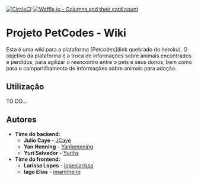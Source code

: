 [![CircleCI](https://circleci.com/gh/academiadev-jlle/backend-suicidesquad/tree/master.svg?style=shield)](https://circleci.com/gh/academiadev-jlle/backend-suicidesquad/tree/master)
[![Waffle.io - Columns and their card count](https://badge.waffle.io/academiadev-jlle/wiki-suicidesquad.svg?columns=all)](https://waffle.io/academiadev-jlle/wiki-suicidesquad)

# Projeto PetCodes - Wiki

Esta é uma wiki para a plataforma [Petcodes](link quebrado do heroku). O objetivo da plataforma é a troca de informações sobre animais encontrados e perdidos, para agilizar o reencontro entre o pets e seus donos, bem como para o compartilhamento de informações sobre animais para adoção.

## Utilização
TO DO...

## Autores

* **Time do backend:**
  * **Julio Caye** - [JCaye](https://github.com/JCaye)
  * **Yan Henning** - [Yanhennning](https://github.com/Yanhenning)
  * **Yuri Salvador** - [Yurihs](https://github.com/yurihs)
* **Time do frontend:**
  * **Larissa Lopes** - [lopeslarissa](https://github.com/lopeslarissa)
  * **Iago Elias** - [imarinheiro](https://github.com/imarinheiro)
